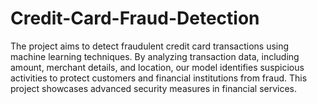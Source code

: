 # Credit-Card-Fraud-Detection
 The project aims to detect fraudulent credit card transactions using machine learning techniques. By analyzing transaction data, including amount, merchant details, and location, our model identifies suspicious activities to protect customers and financial institutions from fraud. This project showcases advanced security measures in financial services.
